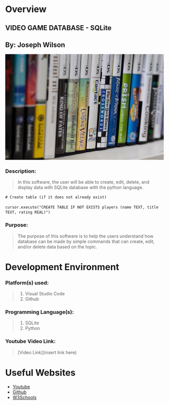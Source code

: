# Overview

## VIDEO GAME DATABASE - SQLite
## By: Joseph Wilson

![Image](assets\video-game-library.jpg)

### Description:
> In this software, the user will be able to create, edit, delete, and display data with SQLite database with the python language.
```
# Create table (if it does not already exist)

cursor.execute("CREATE TABLE IF NOT EXISTS players (name TEXT, title TEXT, rating REAL)")
```

### Purpose:
> The purpose of this software is to help the users understand how database can be made by simple commands that can create, edit, and/or delete data based on the topic. 

# Development Environment

### Platform(s) used:
> 1. Visual Studio Code
> 2. Github

### Programming Language(s):
> 1. SQLite
> 2. Python

### Youtube Video Link:
> [Video Link](insert link here)


# Useful Websites
* [Youtube](http://youtube.com)
* [Github](http://github.com)
* [W3Schools](http://w3schools.com)